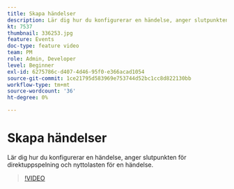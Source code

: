```yaml
---
title: Skapa händelser
description: Lär dig hur du konfigurerar en händelse, anger slutpunkten för direktuppspelning och nyttolasten för en händelse.
kt: 7537
thumbnail: 336253.jpg
feature: Events
doc-type: feature video
team: PM
role: Admin, Developer
level: Beginner
exl-id: 6275786c-d407-4d46-95f0-e366acad1054
source-git-commit: 1ce21795d583969e753744d52bc1cc8d822130bb
workflow-type: tm+mt
source-wordcount: '36'
ht-degree: 0%

---
```


# Skapa händelser

Lär dig hur du konfigurerar en händelse, anger slutpunkten för direktuppspelning och nyttolasten för en händelse.

>[!VIDEO](https://video.tv.adobe.com/v/336253?quality=12)
